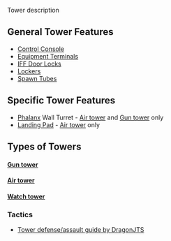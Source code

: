 Tower description

## General Tower Features

- [Control Console](../locations/Control_Console.md)
- [Equipment Terminals](../items/Equipment_Terminal.md)
- [IFF Door Locks](../terminology/IFF.md)
- [Lockers](../items/Lockers.md)
- [Spawn Tubes](../items/Respawn_Tube.md)

## Specific Tower Features

- [Phalanx](../items/Phalanx.md) Wall Turret - [Air tower](Air_tower.md) and
  [Gun tower](Gun_tower.md) only
- [Landing Pad](../items/Landing_Pad.md) - [Air tower](Air_tower.md) only

## Types of Towers

#### [Gun tower](Gun_tower.md)

#### [Air tower](Air_tower.md)

#### [Watch tower](Watch_tower.md)

<H3>

Tactics

</H3>

- [Tower defense/assault guide by DragonJTS](../etc/DragonJTS.md)


